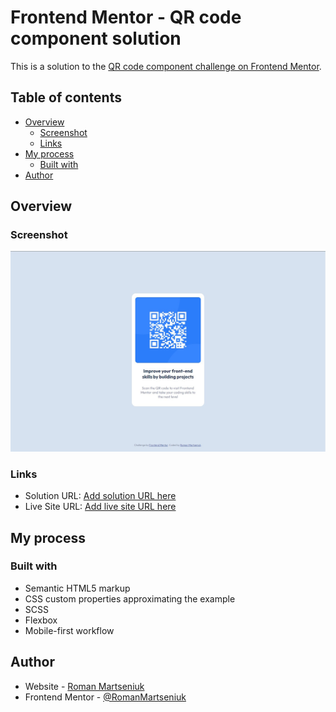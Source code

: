 # Frontend Mentor - QR code component solution

This is a solution to the [QR code component challenge on Frontend Mentor](https://www.frontendmentor.io/challenges/qr-code-component-iux_sIO_H).

## Table of contents

- [Overview](#overview)
  - [Screenshot](#screenshot)
  - [Links](#links)
- [My process](#my-process)
  - [Built with](#built-with)
- [Author](#author)

## Overview

### Screenshot

![](./screenshot.jpg)


### Links

- Solution URL: [Add solution URL here](https://github.com/RomanMartseniuk/qr-code-component-main)
- Live Site URL: [Add live site URL here](https://romanmartseniuk.github.io/qr-code-component-main/)

## My process

### Built with

- Semantic HTML5 markup
- CSS custom properties approximating the example
- SCSS
- Flexbox
- Mobile-first workflow

## Author

- Website - [Roman Martseniuk](https://github.com/RomanMartseniuk)
- Frontend Mentor - [@RomanMartseniuk](https://www.frontendmentor.io/profile/RomanMartseniuk)


